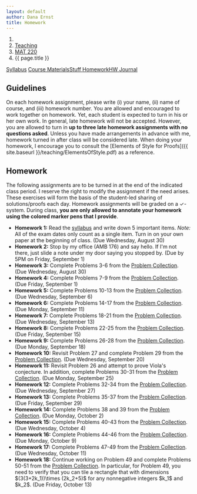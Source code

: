 ```yaml
---
layout: default
author: Dana Ernst
title: Homework
---
```


<ol class="breadcrumb">
  <li><a href="/"><i class="fa fa-home"></i></a></li>
  <li><a href="/teaching/">Teaching</a></li>
  <li><a href="/teaching/mat220f17">MAT 220</a></li>
  <li class="active">{{ page.title }}</li>
</ol>

<div class="row">
<div class="col-xs-12">
<div class="btn-group btn-group-justified">
<a class="btn btn-default btn-success" href="{{site.baseurl}}/teaching/mat220f17/syllabus/">Syllabus</a>
<a class="btn btn-default btn-primary" href="{{site.baseurl}}/teaching/mat220f17/materials/">
<span class="hidden-xs">Course Materials</span><span class="visible-xs">Stuff</span>
</a>
<a class="btn btn-default btn-warning" href="{{site.baseurl}}/teaching/mat220f17/homework/">
<span class="hidden-xs">Homework</span><span class="visible-xs">HW</span>
</a>
<a class="btn btn-default btn-info" href="{{site.baseurl}}/teaching/mat220f17/journal/">Journal</a>
</div>
</div>
</div>

## Guidelines ##
On each homework assignment, please write (i) your name, (ii) name of course, and (iii) homework number. You are allowed and encouraged to work together on homework. Yet, each student is expected to turn in his or her own work. In general, late homework will not be accepted. However, you are allowed to turn in **up to three late homework assignments with no questions asked**. Unless you have made arrangements in advance with me, homework turned in after class will be considered late. When doing your homework, I encourage you to consult the [Elements of Style for Proofs]({{ site.baseurl }}/teaching/ElementsOfStyle.pdf) as a reference.

## Homework ##
The following assignments are to be turned in at the end of the indicated class period.  I reserve the right to modify the assignment if the need arises.  These exercises will form the basis of the student-led sharing of solutions/proofs each day.  Homework assignments will be graded on a $\checkmark$-system.  During class, **you are only allowed to annotate your homework using the colored marker pens that I provide**.

<ul class="fa-ul">
<li><i class="fa-li fa fa-pencil-square-o"></i><b>Homework 1:</b> Read the <a href="{{site.baseurl}}/teaching/mat220f17/syllabus/">syllabus</a> and write down 5 important items.  <i>Note:</i>  All of the exam dates only count as a single item.  Turn in on your own paper at the beginning of class. (Due Wednesday, August 30)</li>
<li><i class="fa-li fa fa-pencil-square-o"></i><b>Homework 2:</b> Stop by my office (AMB 176) and say hello. If I'm not there, just slide a note under my door saying you stopped by. (Due by 5PM on Friday, September 1)</li>
<li><i class="fa-li fa fa-pencil-square-o"></i><b>Homework 3:</b> Complete Problems 3-6 from the <a href="https://dcernst.github.io/teaching/mat220f17/220ProblemCollection.pdf">Problem Collection</a>. (Due Wednesday, August 30)</li>
<li><i class="fa-li fa fa-pencil-square-o"></i><b>Homework 4:</b> Complete Problems 7-9 from the <a href="https://dcernst.github.io/teaching/mat220f17/220ProblemCollection.pdf">Problem Collection</a>. (Due Friday, September 1)</li>
<li><i class="fa-li fa fa-pencil-square-o"></i><b>Homework 5:</b> Complete Problems 10-13 from the <a href="https://dcernst.github.io/teaching/mat220f17/220ProblemCollection.pdf">Problem Collection</a>. (Due Wednesday, September 6)</li>
<li><i class="fa-li fa fa-pencil-square-o"></i><b>Homework 6:</b> Complete Problems 14-17 from the <a href="https://dcernst.github.io/teaching/mat220f17/220ProblemCollection.pdf">Problem Collection</a>. (Due Monday, September 11)</li>
<li><i class="fa-li fa fa-pencil-square-o"></i><b>Homework 7:</b> Complete Problems 18-21 from the <a href="https://dcernst.github.io/teaching/mat220f17/220ProblemCollection.pdf">Problem Collection</a>. (Due Wednesday, September 13)</li>
<li><i class="fa-li fa fa-pencil-square-o"></i><b>Homework 8:</b> Complete Problems 22-25 from the <a href="https://dcernst.github.io/teaching/mat220f17/220ProblemCollection.pdf">Problem Collection</a>. (Due Friday, September 15)</li>
<li><i class="fa-li fa fa-pencil-square-o"></i><b>Homework 9:</b> Complete Problems 26-28 from the <a href="https://dcernst.github.io/teaching/mat220f17/220ProblemCollection.pdf">Problem Collection</a>. (Due Monday, September 18)</li>
<li><i class="fa-li fa fa-pencil-square-o"></i><b>Homework 10:</b> Revisit Problem 27 and complete Problem 29 from the <a href="https://dcernst.github.io/teaching/mat220f17/220ProblemCollection.pdf">Problem Collection</a>. (Due Wednesday, September 20)</li>
<li><i class="fa-li fa fa-pencil-square-o"></i><b>Homework 11:</b> Revisit Problem 26 and attempt to prove Viola's conjecture.  In addition, complete Problems 30-31 from the <a href="https://dcernst.github.io/teaching/mat220f17/220ProblemCollection.pdf">Problem Collection</a>. (Due Monday, September 25)</li>
<li><i class="fa-li fa fa-pencil-square-o"></i><b>Homework 12:</b> Complete Problems 32-34 from the <a href="https://dcernst.github.io/teaching/mat220f17/220ProblemCollection.pdf">Problem Collection</a>. (Due Wednesday, September 27)</li>
<li><i class="fa-li fa fa-pencil-square-o"></i><b>Homework 13:</b> Complete Problems 35-37 from the <a href="https://dcernst.github.io/teaching/mat220f17/220ProblemCollection.pdf">Problem Collection</a>. (Due Friday, September 29)</li>
<li><i class="fa-li fa fa-pencil-square-o"></i><b>Homework 14:</b> Complete Problems 38 and 39 from the <a href="https://dcernst.github.io/teaching/mat220f17/220ProblemCollection.pdf">Problem Collection</a>. (Due Monday, October 2)</li>
<li><i class="fa-li fa fa-pencil-square-o"></i><b>Homework 15:</b> Complete Problems 40-43 from the <a href="https://dcernst.github.io/teaching/mat220f17/220ProblemCollection.pdf">Problem Collection</a>. (Due Wednesday, October 4)</li>
<li><i class="fa-li fa fa-pencil-square-o"></i><b>Homework 16:</b> Complete Problems 44-46 from the <a href="https://dcernst.github.io/teaching/mat220f17/220ProblemCollection.pdf">Problem Collection</a>. (Due Monday, October 9)</li>
<li><i class="fa-li fa fa-pencil-square-o"></i><b>Homework 17:</b> Complete Problems 47-49 from the <a href="https://dcernst.github.io/teaching/mat220f17/220ProblemCollection.pdf">Problem Collection</a>. (Due Wednesday, October 11)</li>
<li><i class="fa-li fa fa-pencil-square-o"></i><b>Homework 18:</b> Continue working on Problem 49 and complete Problems 50-51 from the <a href="https://dcernst.github.io/teaching/mat220f17/220ProblemCollection.pdf">Problem Collection</a>. In particular, for Problem 49, you need to verify that you can tile a rectangle that with dimensions $(3(3+2k_1))\times (2k_2+5)$ for any nonnegative integers $k_1$ and $k_2$. (Due Friday, October 13)</li> 

  <!-- <li><i class="fa-li fa fa-pencil-square-o"></i><b>Homework 6:</b> Complete Problems 12-14 from the <a href="https://dcernst.github.io/teaching/mat220f17/220ProblemCollection.pdf">Problem Collection</a> In addition, revisit Problem 7 and attempt to justify why the answer cannot be 10 or larger. (Due Friday, January 27)</li>
  <li><i class="fa-li fa fa-pencil-square-o"></i><b>Homework 7:</b> Complete Problems 15-17 from the <a href="https://dcernst.github.io/teaching/mat220f17/220ProblemCollection.pdf">Problem Collection</a>. (Due Monday, January 30)</li>
  <li><i class="fa-li fa fa-pencil-square-o"></i><b>Homework 8:</b> Complete Problems 18-20 from the <a href="https://dcernst.github.io/teaching/mat220f17/220ProblemCollection.pdf">Problem Collection</a>. (Due Friday, February 3)</li>
  <li><i class="fa-li fa fa-pencil-square-o"></i><b>Homework 9:</b> Revisit Problem 20 and find a way to find fastest 3 horses in 7 races and then find a convincing argument that you can't do it in 5 or 6 races.  Also, verify that Michael's proposed solution to the problem involving $x-y=85$ and $\sqrt{x}+\sqrt{y}=17$ that was encountered on Friday last week is unique or find the rest of the solutions.  Lastly, complete Problem 21 from the <a href="https://dcernst.github.io/teaching/mat220f17/220ProblemCollection.pdf">Problem Collection</a>. (Due Wednesday, February 8)</li>
  <li><i class="fa-li fa fa-pencil-square-o"></i><b>Homework 10:</b> Complete Problems 22-24 from the <a href="https://dcernst.github.io/teaching/mat220f17/220ProblemCollection.pdf">Problem Collection</a>. (Due Friday, February 10)</li>
  <li><i class="fa-li fa fa-pencil-square-o"></i><b>Homework 11:</b> Complete Problems 25-28 from the <a href="https://dcernst.github.io/teaching/mat220f17/220ProblemCollection.pdf">Problem Collection</a>. (Due Monday, February 13)</li>
  <li><i class="fa-li fa fa-pencil-square-o"></i><b>Homework 12:</b> Complete Problems 33-35 from the <a href="https://dcernst.github.io/teaching/mat220f17/220ProblemCollection.pdf">Problem Collection</a>. Also, attempt to verify that 17 minutes is the minimum in Problem 26. (Due Friday, February 17)</li>
  <li><i class="fa-li fa fa-pencil-square-o"></i><b>Homework 13:</b> Revisit Problem 35 and then complete Problems 36 and 37 from the <a href="https://dcernst.github.io/teaching/mat220f17/220ProblemCollection.pdf">Problem Collection</a>. For Problem 36, try to sort out whether we can determine the counterfeit coin in at most 3 weighings when we have 1 through 11 coins. (Due Monday, February 20)</li>
  <li><i class="fa-li fa fa-pencil-square-o"></i><b>Homework 14:</b> Complete Problems 38-40 from the <a href="https://dcernst.github.io/teaching/mat220f17/220ProblemCollection.pdf">Problem Collection</a>. (Due Wednesday, February 22)</li>
  <li><i class="fa-li fa fa-pencil-square-o"></i><b>Homework 15:</b> Complete Problems 41-43 from the <a href="https://dcernst.github.io/teaching/mat220f17/220ProblemCollection.pdf">Problem Collection</a>. (Due Monday, February 27)</li>
  <li><i class="fa-li fa fa-pencil-square-o"></i><b>Homework 16:</b> If necessary, revisit Problems 42 and 43. Also, complete Problems 44-46 from the <a href="https://dcernst.github.io/teaching/mat220f17/220ProblemCollection.pdf">Problem Collection</a>. (Due Wednesday, March 1)</li>
  <li><i class="fa-li fa fa-pencil-square-o"></i><b>Homework 17:</b> Keep working on Problems 42 ($n=9$ case), 45, and 46. In addition, complete Problem 47 from the <a href="https://dcernst.github.io/teaching/mat220f17/220ProblemCollection.pdf">Problem Collection</a>. (Due Friday, March 3)</li>
  <li><i class="fa-li fa fa-pencil-square-o"></i><b>Homework 18:</b> Complete Problems 48-50 (Magic!, Two Deep, Checker Mate) from the <a href="https://dcernst.github.io/teaching/mat220f17/220ProblemCollection.pdf">Problem Collection</a>. (Due Monday, March 6)</li>
  <li><i class="fa-li fa fa-pencil-square-o"></i><b>Homework 19:</b> Complete Problems 51-53 (The Good Teacher, One Overs, Quilt) from the <a href="https://dcernst.github.io/teaching/mat220f17/220ProblemCollection.pdf">Problem Collection</a>. (Due Wednesday, March 8)</li>
  <li><i class="fa-li fa fa-pencil-square-o"></i><b>Homework 20:</b> Complete Problems 54-55 from the <a href="https://dcernst.github.io/teaching/mat220f17/220ProblemCollection.pdf">Problem Collection</a>. (Due Monday, March 20)</li>
  <li><i class="fa-li fa fa-pencil-square-o"></i><b>Homework 21:</b> Complete Problems 56-57 from the <a href="https://dcernst.github.io/teaching/mat220f17/220ProblemCollection.pdf">Problem Collection</a>. (Due Wednesday, March 22)</li>
  <li><i class="fa-li fa fa-pencil-square-o"></i><b>Homework 22:</b> Complete Problem 58 from the <a href="https://dcernst.github.io/teaching/mat220f17/220ProblemCollection.pdf">Problem Collection</a>. (Due Friday, March 24)</li>
  <li><i class="fa-li fa fa-pencil-square-o"></i><b>Homework 23:</b> Complete Problems 59-61 from the <a href="https://dcernst.github.io/teaching/mat220f17/220ProblemCollection.pdf">Problem Collection</a>. (Due Monday, March 27)</li>
  <li><i class="fa-li fa fa-pencil-square-o"></i><b>Homework 24:</b> Complete Problems 62-64 from the <a href="https://dcernst.github.io/teaching/mat220f17/220ProblemCollection.pdf">Problem Collection</a>. (Due Friday, March 31)</li>
  <li><i class="fa-li fa fa-pencil-square-o"></i><b>Homework 25:</b> Keep working on Problems 63 and 64 and then complete Problem 65 from the <a href="https://dcernst.github.io/teaching/mat220f17/220ProblemCollection.pdf">Problem Collection</a>. (Due Monday, April 3)</li>
  <li><i class="fa-li fa fa-pencil-square-o"></i><b>Homework 26:</b> Keep working on Problem 64 and complete Problems 66-67 from the <a href="https://dcernst.github.io/teaching/mat220f17/220ProblemCollection.pdf">Problem Collection</a>. For Problem 64, what remains to be justified is that if $A$ adn $B$ are adjacent enemies, then you can always find an adjacent pair $C$ and $D$ such that $A$ and $C$ are no enemies and $B$ and $D$ are not enemies. (Due Wednesday, April 5)</li>
  <li><i class="fa-li fa fa-pencil-square-o"></i><b>Homework 27:</b> Complete Problems 68-70 from the <a href="https://dcernst.github.io/teaching/mat220f17/220ProblemCollection.pdf">Problem Collection</a>. (Due Friday, April 7)</li>
  <li><i class="fa-li fa fa-pencil-square-o"></i><b>Homework 28:</b> Complete Problems 71-72 from the <a href="https://dcernst.github.io/teaching/mat220f17/220ProblemCollection.pdf">Problem Collection</a>. (Due Monday, April 10)</li>
  <li><i class="fa-li fa fa-pencil-square-o"></i><b>Homework 29:</b> Complete Problems 73-75 from the <a href="https://dcernst.github.io/teaching/mat220f17/220ProblemCollection.pdf">Problem Collection</a>. (Due Friday, April 14)</li>
  <li><i class="fa-li fa fa-pencil-square-o"></i><b>Homework 30:</b> Complete Problems 76 and 77 from the <a href="https://dcernst.github.io/teaching/mat220f17/220ProblemCollection.pdf">Problem Collection</a>. (Due Monday, April 17)</li>
  <li><i class="fa-li fa fa-pencil-square-o"></i><b>Homework 31:</b> Complete Problems 78-80 from the <a href="https://dcernst.github.io/teaching/mat220f17/220ProblemCollection.pdf">Problem Collection</a>. (Due Wednesday, April 19)</li>
  <li><i class="fa-li fa fa-pencil-square-o"></i><b>Homework 32:</b> Continue working on Problem 80 and complete Problem 81 from the <a href="https://dcernst.github.io/teaching/mat220f17/220ProblemCollection.pdf">Problem Collection</a>. (Due Friday, April 21)</li>
  <li><i class="fa-li fa fa-pencil-square-o"></i><b>Homework 33:</b> Complete Problems 82 and 83 from the <a href="https://dcernst.github.io/teaching/mat220f17/220ProblemCollection.pdf">Problem Collection</a>. (Due Monday, April 24)</li>
  <li><i class="fa-li fa fa-pencil-square-o"></i><b>Homework 34:</b> Complete Problems 84-86 from the <a href="https://dcernst.github.io/teaching/mat220f17/220ProblemCollection.pdf">Problem Collection</a>. (Due Friday, April 28)</li>
  <li><i class="fa-li fa fa-pencil-square-o"></i><b>Homework 35:</b> Continue working on Problem 84 and complete Problems 87 and 88 from the <a href="https://dcernst.github.io/teaching/mat220f17/220ProblemCollection.pdf">Problem Collection</a>. (Due Monday, May 1)</li>
  <li><i class="fa-li fa fa-pencil-square-o"></i><b>Homework 36:</b> Complete Problems 89-91 from the <a href="https://dcernst.github.io/teaching/mat220f17/220ProblemCollection.pdf">Problem Collection</a>. (Due Wednesday, May 3)</li>
  <li><i class="fa-li fa fa-pencil-square-o"></i><b>Homework 37:</b> Complete 3 from among Problems 92-95 from the <a href="https://dcernst.github.io/teaching/mat220f17/220ProblemCollection.pdf">Problem Collection</a>. (Due Friday, May 5)</li> -->
</ul>
